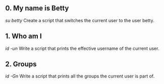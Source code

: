 ## 0. My name is Betty
*su betty* Create a script that switches the current user to the user betty.
## 1. Who am I
*id -un* Write a script that prints the effective username of the current user.
## 2. Groups
*id -Gn* Write a script that prints all the groups the current user is part of.

